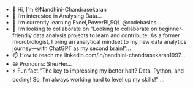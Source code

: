- 👋 Hi, I’m @Nandhini-Chandrasekaran
- 👀 I’m interested in Analysing Data...
- 🌱 I’m currently learning Excel,PowerBi,SQL @codebasics...
- 💞️ I’m looking to collaborate on "Looking to collaborate on beginner-friendly data analysis projects to learn and contribute. As a former microbiologist, I bring an analytical mindset to my new data analytics journey—with ChatGPT as my second brain!"...
- 📫 How to reach me linkedin.com/in/nandhini-chandrasekaran1997...
- 😄 Pronouns: She/Her...
- ⚡ Fun fact:"The key to impressing my better half? Data, Python, and coding! So, I’m always working hard to level up my skills!" ...

<!---
Nandhini-Chandrasekaran/Nandhini-Chandrasekaran is a ✨ special ✨ repository because its `README.md` (this file) appears on your GitHub profile.
You can click the Preview link to take a look at your changes.
--->
